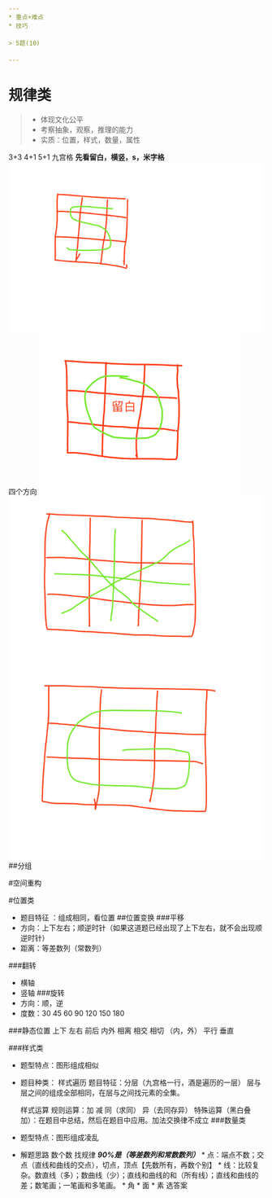 ```yaml
---
* 重点+难点
* 技巧

> 5题(10)

---
```

# 规律类
> * 体现文化公平
> * 考察抽象，观察，推理的能力
> * 实质：位置，样式，数量，属性

3+3
4+1
5+1
九宫格
**先看留白，横竖，s，米字格**
![](/assets/WX20180206-104045.png)
四个方向
![](/assets/WX20180206-104247.png)
![](/assets/WX20180206-104428.png)
![](/assets/WX20180206-104632.png)
##分组

#空间重构



#位置类
* 题目特征 ：组成相同，看位置
##位置变换
###平移
* 方向：上下左右；顺逆时针（如果这道题已经出现了上下左右，就不会出现顺逆时针）
* 距离：等差数列（常数列）

###翻转
* 横轴
* 竖轴
###旋转
* 方向：顺，逆
* 度数：30 45 60 90 120 150 180 

###静态位置
上下 左右 前后 内外
相离 相交 相切 （内，外）
平行 垂直

###样式类
* 题型特点：图形组成相似
* 题目种类：
    样式遍历 
        题目特征：分层（九宫格一行，酒是遍历的一层）
        层与层之间的组成全部相同，在层与之间找元素的全集。
        
    样式运算
        规则运算：加 减 同（求同） 异（去同存异）
        特殊运算（黑白叠加）：在题目中总结，然后在题目中应用。加法交换律不成立
###数量类
* 题型特点：图形组成凌乱
        
* 解题思路
        数个数
        找规律    **_90%是（等差数列和常数数列）_**
                * 点：端点不数；交点（直线和曲线的交点），切点，顶点【先数所有，再数个别】
                * 线：比较复杂。数直线（多）；数曲线（少）；直线和曲线的和（所有线）；直线和曲线的差；数笔画；一笔画和多笔画。
                * 角
                * 面
                * 素
        选答案        